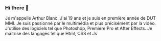### Hi there 👋
Je m'appelle Arthur Blanc.
J'ai 19 ans et je suis en première année de DUT MMI. Je suis passionné par le multimédia et plus précisément par la vidéo. 
J'utilise des logiciels tel que Photoshop, Premiere Pro et After Effects.
Je maitrise des langages tel que Html, CSS et Js
